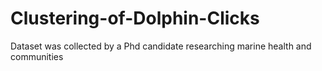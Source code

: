 # Clustering-of-Dolphin-Clicks
Dataset was collected by a Phd candidate researching marine health and communities 

